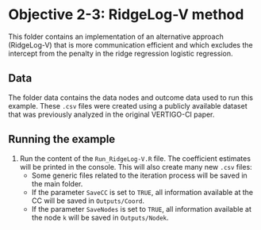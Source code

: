# Objective 2-3: RidgeLog-V method

This folder contains an implementation of an alternative approach (RidgeLog-V) that is more communication efficient and which excludes the intercept from the penalty in the ridge regression logistic regression.

## Data

The folder data contains the data nodes and outcome data used to run this example. These `.csv` files were created using a publicly available dataset that was previously analyzed in the original VERTIGO-CI paper.

## Running the example

1. Run the content of the `Run_RidgeLog-V.R` file. The coefficient estimates will be printed in the console. This will also create many new `.csv` files:
	- Some generic files related to the iteration process will be saved in the main folder.
	- If the parameter `SaveCC` is set to `TRUE`, all information available at the CC will be saved in `Outputs/Coord`.
	- If the parameter `SaveNodes` is set to `TRUE`, all information available at the node `k` will be saved in `Outputs/Nodek`.
	